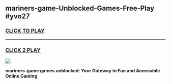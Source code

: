 
## mariners-game-Unblocked-Games-Free-Play #yvo27
<h3>
<a href="https://us.freeplayer.one?title=mariners-game&ref=9M">CLICK TO PLAY</a></h3>
<hr>

<h3>
<a href="https://us.freeplayer.one?title=mariners-game&ref=9M">CLICK 2 PLAY</a>
  
</h3>

<a href="https://us.freeplayer.one?title=mariners-game&ref=9M"><img src="https://clearcache.store/games.png"></a>


**mariners-game games unblocked: Your Gateway to Fun and Accessible Online Gaming**
